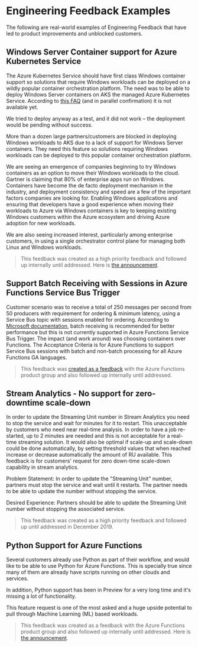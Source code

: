# Engineering Feedback Examples

The following are real-world examples of Engineering Feedback that have led to product improvements and unblocked customers.

## Windows Server Container support for Azure Kubernetes Service

The Azure Kubernetes Service should have first class Windows container support so solutions that require Windows workloads can be deployed on a wildly popular container orchestration platform. The need was to be able to deploy Windows Server containers on AKS the managed Azure Kubernetes Service. According to [this FAQ](https://docs.microsoft.com/en-us/azure/aks/faq#can-i-run-windows-server-containers-on-aks) (and in parallel confirmation) it is not available yet.

 We tried to deploy anyway as a test, and it did not work – the deployment would be pending without success.

More than a dozen large partners/customers are blocked in deploying Windows workloads to AKS due to a lack of support for Windows Server containers. They need this feature so solutions requiring Windows workloads can be deployed to this popular container orchestration platform.

We are seeing an emergence of companies beginning to try Windows containers as an option to move their Windows workloads to the cloud.  Gartner is claiming that 80% of enterprise apps run on Windows. Containers have become the de facto deployment mechanism in the industry, and deployment consistency and speed are a few of the important factors companies are looking for. Enabling Windows applications and ensuring that developers have a good experience when moving their workloads to Azure via Windows containers is key to keeping existing Windows customers within the Azure ecosystem and driving Azure adoption for new workloads.

We are also seeing increased interest, particularly among enterprise customers, in using a single orchestrator control plane for managing both Linux and Windows workloads.

> This feedback was created as a high priority feedback and followed up internally until addressed. Here is [the announcement](https://azure.microsoft.com/en-in/blog/announcing-the-preview-of-windows-server-containers-support-in-azure-kubernetes-service/).

## Support Batch Receiving with Sessions in Azure Functions Service Bus Trigger

Customer scenario was to receive a total of 250 messages per second from 50 producers with requirement for ordering & minimum latency, using a Service Bus topic with sessions enabled for ordering. According to [Microsoft documentation](https://docs.microsoft.com/en-us/azure/service-bus-messaging/service-bus-performance-improvements#prefetching-and-receivebatch), batch receiving is recommended for better performance but this is not currently supported in Azure Functions Service Bus Trigger. The impact (and work around) was choosing containers over Functions. The Acceptance Criteria is for Azure Functions to support Service Bus sessions with batch and non-batch processing for all Azure Functions GA languages.

> This feedback was [created as a feedback](https://github.com/Azure/azure-functions-servicebus-extension/issues/15) with the Azure Functions product group and also followed up internally until addressed.

## Stream Analytics - No support for zero-downtime scale-down

In order to update the Streaming Unit number in Stream Analytics you need to stop the service and wait for minutes for it to restart. This unacceptable by customers who need near real-time analysis​. In order to have a job re-started, up to 2 minutes are needed and this is not acceptable for a real-time streaming solution. It would also be optimal if scale-up and scale-down could be done automatically, by setting threshold values that when reached increase or decrease automatically the amount of RU available. This feedback is for customers' request for zero down-time scale-down capability in stream analytics.

Problem Statement: In order to update the "Streaming Unit" number, partners must stop the service and wait until it restarts. The partner needs to be able to update the number without stopping the service.

Desired Experience: Partners should be able to update the Streaming Unit number without stopping the associated service.

> This feedback was created as a high priority feedback and followed up until addressed in December 2019.

## Python Support for Azure Functions

Several customers already use Python as part of their workflow, and would like to be able to use Python for Azure Functions. This is specially true since many of them are already have scripts running on other clouds and services.

In addition, Python support has been in Preview for a very long time and it's missing a lot of functionality.  

This feature request is one of the most asked and a huge upside potential to pull through Machine Learning (ML) based workloads.

> This feedback was created as a feedback with the Azure Functions product group and also followed up internally until addressed. Here is [the announcement](https://azure.microsoft.com/en-us/blog/announcing-the-general-availability-of-python-support-in-azure-functions/).
